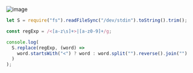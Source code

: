 ![image](https://github.com/ssc9811/algorithm/assets/39263149/a17bd1e3-5c99-45d2-ac66-b6c8e2f48390)

```javascript
let S = require("fs").readFileSync("/dev/stdin").toString().trim();

const regExp = /<[a-z\s]+>|[a-z0-9]+/g;

console.log(
  S.replace(regExp, (word) =>
    word.startsWith("<") ? word : word.split("").reverse().join("")
  )
);
```

